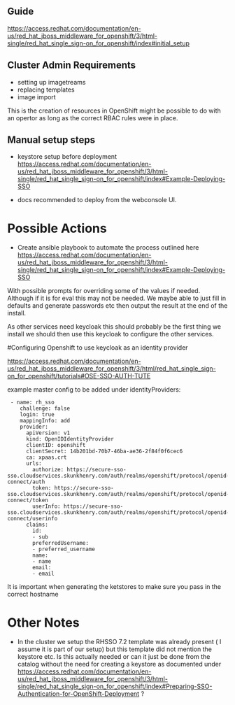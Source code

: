 ## Guide
https://access.redhat.com/documentation/en-us/red_hat_jboss_middleware_for_openshift/3/html-single/red_hat_single_sign-on_for_openshift/index#initial_setup

## Cluster Admin Requirements

- setting up imagetreams
- replacing templates
- image import 

This is the creation of resources in OpenShift might be possible to do with an opertor as long as the correct RBAC rules were in place.


## Manual setup steps
- keystore setup  before deployment https://access.redhat.com/documentation/en-us/red_hat_jboss_middleware_for_openshift/3/html-single/red_hat_single_sign-on_for_openshift/index#Example-Deploying-SSO

- docs recommended to deploy from the webconsole UI.



# Possible Actions

- Create ansible playbook to automate the process outlined here
https://access.redhat.com/documentation/en-us/red_hat_jboss_middleware_for_openshift/3/html-single/red_hat_single_sign-on_for_openshift/index#Example-Deploying-SSO

With possible prompts for overriding some of the values if needed. Although if it is for eval this may not be needed. We maybe able to just fill in defaults and generate passwords etc then output the result at the end of the install.

As other services need keycloak this should probably be the first thing we install we should then use this keycloak to configure the other services.

#Configuring Openshift to use keycloak as an identity provider

https://access.redhat.com/documentation/en-us/red_hat_jboss_middleware_for_openshift/3/html/red_hat_single_sign-on_for_openshift/tutorials#OSE-SSO-AUTH-TUTE


example master config to be added under identityProviders:

```
 - name: rh_sso
    challenge: false
    login: true
    mappingInfo: add
    provider:
      apiVersion: v1
      kind: OpenIDIdentityProvider
      clientID: openshift
      clientSecret: 14b201bd-70b7-46ba-ae36-2f84f0f6cec6
      ca: xpaas.crt
      urls:
        authorize: https://secure-sso-sso.cloudservices.skunkhenry.com/auth/realms/openshift/protocol/openid-connect/auth
        token: https://secure-sso-sso.cloudservices.skunkhenry.com/auth/realms/openshift/protocol/openid-connect/token
        userInfo: https://secure-sso-sso.cloudservices.skunkhenry.com/auth/realms/openshift/protocol/openid-connect/userinfo
      claims:
        id:
        - sub
        preferredUsername:
        - preferred_username
        name:
        - name
        email:
        - email

```      


It is important when generating the ketstores to make sure you pass in the correct hostname 

# Other Notes

- In the cluster we setup the RHSSO 7.2 template was already present ( I assume it is part of our setup) but this template did not mention the keystore etc. Is this actually needed or can it just be done from the catalog without the need for creating a keystore as documented under
https://access.redhat.com/documentation/en-us/red_hat_jboss_middleware_for_openshift/3/html-single/red_hat_single_sign-on_for_openshift/index#Preparing-SSO-Authentication-for-OpenShift-Deployment ?